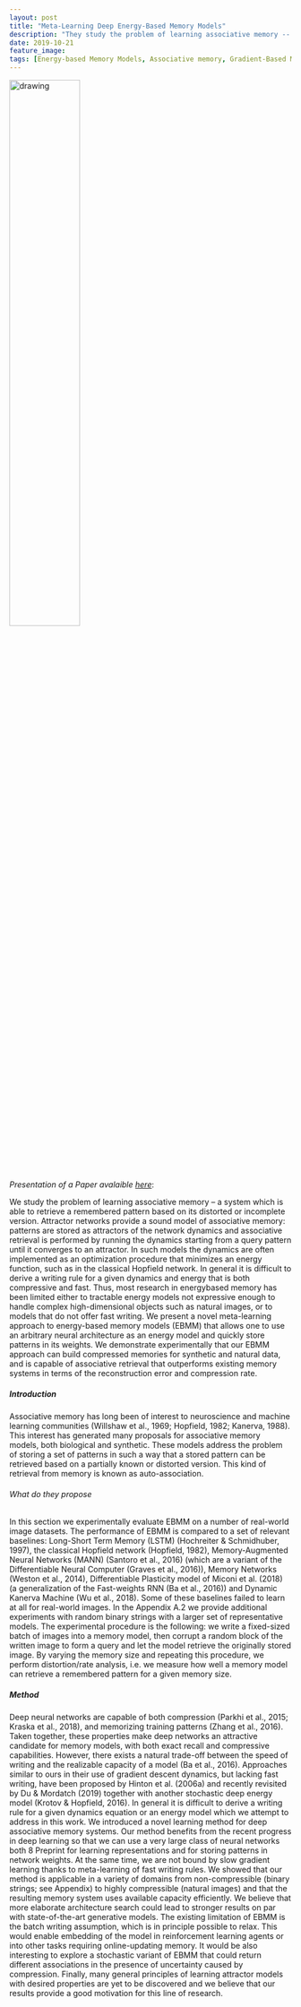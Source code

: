 ```yaml
---
layout: post
title: "Meta-Learning Deep Energy-Based Memory Models"
description: "They study the problem of learning associative memory -- a system which is able to retrieve a remembered pattern based on its distorted or incomplete version."
date: 2019-10-21
feature_image: 
tags: [Energy-based Memory Models, Associative memory, Gradient-Based Meta-Learning,EBMM]
---
```


<img src="https://yt3.ggpht.com/a/AGF-l7-ncmSiLyMlXHexWBJfa61xH8Y02WWQbnI4rg=s900-c-k-c0xffffffff-no-rj-mo" alt="drawing" width="auto" max-width="100%" height="50%" />
<br>

*Presentation of a Paper avalaible [here](https://arxiv.org/pdf/1910.02720.pdf)*\:

We study the problem of learning associative memory – a system which is able to retrieve a remembered pattern based on its distorted or incomplete version. Attractor networks provide a sound model of associative memory: patterns are stored as attractors of the network dynamics and associative retrieval is performed by running the dynamics starting from a query pattern until it converges to an attractor. In such models the dynamics are often implemented as an optimization procedure that minimizes an energy function, such as in the classical Hopfield network. In general it is difficult to derive a writing rule for a given dynamics and energy that is both compressive and fast. Thus, most research in energybased memory has been limited either to tractable energy models not expressive enough to handle complex high-dimensional objects such as natural images, or to models that do not offer fast writing. We present a novel meta-learning approach to energy-based memory models (EBMM) that allows one to use an arbitrary neural architecture as an energy model and quickly store patterns in its weights. We demonstrate experimentally that our EBMM approach can build compressed memories for synthetic and natural data, and is capable of associative retrieval that outperforms existing memory systems in terms of the reconstruction error and compression rate.
<!--more-->

##### Introduction

Associative memory has long been of interest to neuroscience and machine learning communities (Willshaw et al., 1969; Hopfield, 1982; Kanerva, 1988). This interest has generated many proposals for associative memory models, both biological and synthetic. These models address the problem of storing a set of patterns in such a way that a stored pattern can be retrieved based on a partially known or distorted version. This kind of retrieval from memory is known as auto-association.

###### What do they propose

In this section we experimentally evaluate EBMM on a number of real-world image datasets.
The performance of EBMM is compared to a set of relevant baselines: Long-Short Term Memory (LSTM) (Hochreiter & Schmidhuber, 1997), the classical Hopfield network (Hopfield, 1982), Memory-Augmented Neural Networks (MANN) (Santoro et al., 2016) (which are a variant of the Differentiable Neural Computer (Graves et al., 2016)), Memory Networks (Weston et al., 2014), Differentiable Plasticity model of Miconi et al. (2018) (a generalization of the Fast-weights RNN (Ba et al., 2016)) and Dynamic Kanerva Machine (Wu et al., 2018). Some of these baselines failed to learn at all for real-world images. In the Appendix A.2 we provide additional experiments with random binary strings with a larger set of representative models. The experimental procedure is the following: we write a fixed-sized batch of images into a memory model, then corrupt a random block of the written image to form a query and let the model retrieve the originally stored image. By varying the memory size and repeating this procedure, we perform distortion/rate analysis, i.e. we measure how well a memory model can retrieve a remembered pattern for a given memory size.


##### Method

Deep neural networks are capable of both compression (Parkhi et al., 2015; Kraska et al., 2018),
and memorizing training patterns (Zhang et al., 2016). Taken together, these properties make
deep networks an attractive candidate for memory models, with both exact recall and compressive
capabilities. However, there exists a natural trade-off between the speed of writing and the realizable
capacity of a model (Ba et al., 2016). Approaches similar to ours in their use of gradient descent
dynamics, but lacking fast writing, have been proposed by Hinton et al. (2006a) and recently revisited
by Du & Mordatch (2019) together with another stochastic deep energy model (Krotov & Hopfield,
2016). In general it is difficult to derive a writing rule for a given dynamics equation or an energy
model which we attempt to address in this work.
We introduced a novel learning method for deep associative memory systems. Our method benefits
from the recent progress in deep learning so that we can use a very large class of neural networks both
8
Preprint
for learning representations and for storing patterns in network weights. At the same time, we are not
bound by slow gradient learning thanks to meta-learning of fast writing rules. We showed that our
method is applicable in a variety of domains from non-compressible (binary strings; see Appendix)
to highly compressible (natural images) and that the resulting memory system uses available capacity
efficiently. We believe that more elaborate architecture search could lead to stronger results on par
with state-of-the-art generative models.
The existing limitation of EBMM is the batch writing assumption, which is in principle possible to
relax. This would enable embedding of the model in reinforcement learning agents or into other tasks
requiring online-updating memory. It would be also interesting to explore a stochastic variant of
EBMM that could return different associations in the presence of uncertainty caused by compression.
Finally, many general principles of learning attractor models with desired properties are yet to be
discovered and we believe that our results provide a good motivation for this line of research.
